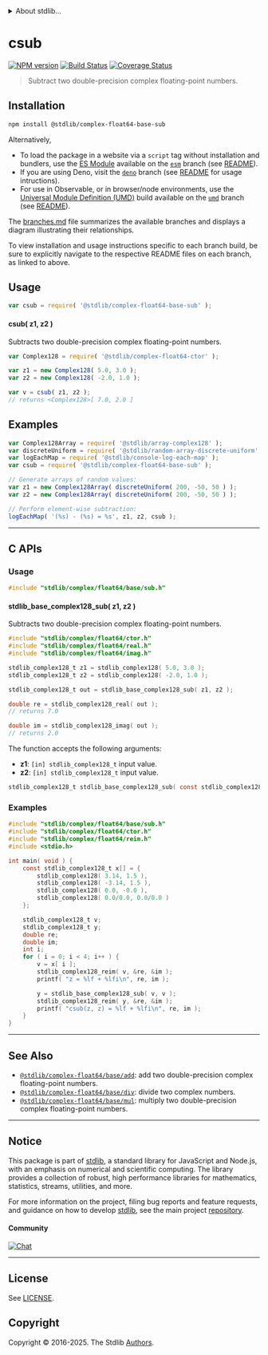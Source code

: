 <!--

@license Apache-2.0

Copyright (c) 2018 The Stdlib Authors.

Licensed under the Apache License, Version 2.0 (the "License");
you may not use this file except in compliance with the License.
You may obtain a copy of the License at

   http://www.apache.org/licenses/LICENSE-2.0

Unless required by applicable law or agreed to in writing, software
distributed under the License is distributed on an "AS IS" BASIS,
WITHOUT WARRANTIES OR CONDITIONS OF ANY KIND, either express or implied.
See the License for the specific language governing permissions and
limitations under the License.

-->


<details>
  <summary>
    About stdlib...
  </summary>
  <p>We believe in a future in which the web is a preferred environment for numerical computation. To help realize this future, we've built stdlib. stdlib is a standard library, with an emphasis on numerical and scientific computation, written in JavaScript (and C) for execution in browsers and in Node.js.</p>
  <p>The library is fully decomposable, being architected in such a way that you can swap out and mix and match APIs and functionality to cater to your exact preferences and use cases.</p>
  <p>When you use stdlib, you can be absolutely certain that you are using the most thorough, rigorous, well-written, studied, documented, tested, measured, and high-quality code out there.</p>
  <p>To join us in bringing numerical computing to the web, get started by checking us out on <a href="https://github.com/stdlib-js/stdlib">GitHub</a>, and please consider <a href="https://opencollective.com/stdlib">financially supporting stdlib</a>. We greatly appreciate your continued support!</p>
</details>

# csub

[![NPM version][npm-image]][npm-url] [![Build Status][test-image]][test-url] [![Coverage Status][coverage-image]][coverage-url] <!-- [![dependencies][dependencies-image]][dependencies-url] -->

> Subtract two double-precision complex floating-point numbers.

<section class="intro">

</section>

<!-- /.intro -->

<section class="installation">

## Installation

```bash
npm install @stdlib/complex-float64-base-sub
```

Alternatively,

-   To load the package in a website via a `script` tag without installation and bundlers, use the [ES Module][es-module] available on the [`esm`][esm-url] branch (see [README][esm-readme]).
-   If you are using Deno, visit the [`deno`][deno-url] branch (see [README][deno-readme] for usage intructions).
-   For use in Observable, or in browser/node environments, use the [Universal Module Definition (UMD)][umd] build available on the [`umd`][umd-url] branch (see [README][umd-readme]).

The [branches.md][branches-url] file summarizes the available branches and displays a diagram illustrating their relationships.

To view installation and usage instructions specific to each branch build, be sure to explicitly navigate to the respective README files on each branch, as linked to above.

</section>

<section class="usage">

## Usage

```javascript
var csub = require( '@stdlib/complex-float64-base-sub' );
```

#### csub( z1, z2 )

Subtracts two double-precision complex floating-point numbers.

```javascript
var Complex128 = require( '@stdlib/complex-float64-ctor' );

var z1 = new Complex128( 5.0, 3.0 );
var z2 = new Complex128( -2.0, 1.0 );

var v = csub( z1, z2 );
// returns <Complex128>[ 7.0, 2.0 ]
```

</section>

<!-- /.usage -->

<section class="examples">

## Examples

<!-- eslint no-undef: "error" -->

```javascript
var Complex128Array = require( '@stdlib/array-complex128' );
var discreteUniform = require( '@stdlib/random-array-discrete-uniform' );
var logEachMap = require( '@stdlib/console-log-each-map' );
var csub = require( '@stdlib/complex-float64-base-sub' );

// Generate arrays of random values:
var z1 = new Complex128Array( discreteUniform( 200, -50, 50 ) );
var z2 = new Complex128Array( discreteUniform( 200, -50, 50 ) );

// Perform element-wise subtraction:
logEachMap( '(%s) - (%s) = %s', z1, z2, csub );
```

</section>

<!-- /.examples -->

<!-- C interface documentation. -->

* * *

<section class="c">

## C APIs

<!-- Section to include introductory text. Make sure to keep an empty line after the intro `section` element and another before the `/section` close. -->

<section class="intro">

</section>

<!-- /.intro -->

<!-- C usage documentation. -->

<section class="usage">

### Usage

```c
#include "stdlib/complex/float64/base/sub.h"
```

#### stdlib_base_complex128_sub( z1, z2 )

Subtracts two double-precision complex floating-point numbers.

```c
#include "stdlib/complex/float64/ctor.h"
#include "stdlib/complex/float64/real.h"
#include "stdlib/complex/float64/imag.h"

stdlib_complex128_t z1 = stdlib_complex128( 5.0, 3.0 );
stdlib_complex128_t z2 = stdlib_complex128( -2.0, 1.0 );

stdlib_complex128_t out = stdlib_base_complex128_sub( z1, z2 );

double re = stdlib_complex128_real( out );
// returns 7.0

double im = stdlib_complex128_imag( out );
// returns 2.0
```

The function accepts the following arguments:

-   **z1**: `[in] stdlib_complex128_t` input value.
-   **z2**: `[in] stdlib_complex128_t` input value.

```c
stdlib_complex128_t stdlib_base_complex128_sub( const stdlib_complex128_t z1, const stdlib_complex128_t z2 );
```

</section>

<!-- /.usage -->

<!-- C API usage notes. Make sure to keep an empty line after the `section` element and another before the `/section` close. -->

<section class="notes">

</section>

<!-- /.notes -->

<!-- C API usage examples. -->

<section class="examples">

### Examples

```c
#include "stdlib/complex/float64/base/sub.h"
#include "stdlib/complex/float64/ctor.h"
#include "stdlib/complex/float64/reim.h"
#include <stdio.h>

int main( void ) {
    const stdlib_complex128_t x[] = {
        stdlib_complex128( 3.14, 1.5 ),
        stdlib_complex128( -3.14, 1.5 ),
        stdlib_complex128( 0.0, -0.0 ),
        stdlib_complex128( 0.0/0.0, 0.0/0.0 )
    };

    stdlib_complex128_t v;
    stdlib_complex128_t y;
    double re;
    double im;
    int i;
    for ( i = 0; i < 4; i++ ) {
        v = x[ i ];
        stdlib_complex128_reim( v, &re, &im );
        printf( "z = %lf + %lfi\n", re, im );

        y = stdlib_base_complex128_sub( v, v );
        stdlib_complex128_reim( y, &re, &im );
        printf( "csub(z, z) = %lf + %lfi\n", re, im );
    }
}
```

</section>

<!-- /.examples -->

</section>

<!-- /.c -->

<!-- Section for related `stdlib` packages. Do not manually edit this section, as it is automatically populated. -->

<section class="related">

* * *

## See Also

-   <span class="package-name">[`@stdlib/complex-float64/base/add`][@stdlib/complex/float64/base/add]</span><span class="delimiter">: </span><span class="description">add two double-precision complex floating-point numbers.</span>
-   <span class="package-name">[`@stdlib/complex-float64/base/div`][@stdlib/complex/float64/base/div]</span><span class="delimiter">: </span><span class="description">divide two complex numbers.</span>
-   <span class="package-name">[`@stdlib/complex-float64/base/mul`][@stdlib/complex/float64/base/mul]</span><span class="delimiter">: </span><span class="description">multiply two double-precision complex floating-point numbers.</span>

</section>

<!-- /.related -->

<!-- Section for all links. Make sure to keep an empty line after the `section` element and another before the `/section` close. -->


<section class="main-repo" >

* * *

## Notice

This package is part of [stdlib][stdlib], a standard library for JavaScript and Node.js, with an emphasis on numerical and scientific computing. The library provides a collection of robust, high performance libraries for mathematics, statistics, streams, utilities, and more.

For more information on the project, filing bug reports and feature requests, and guidance on how to develop [stdlib][stdlib], see the main project [repository][stdlib].

#### Community

[![Chat][chat-image]][chat-url]

---

## License

See [LICENSE][stdlib-license].


## Copyright

Copyright &copy; 2016-2025. The Stdlib [Authors][stdlib-authors].

</section>

<!-- /.stdlib -->

<!-- Section for all links. Make sure to keep an empty line after the `section` element and another before the `/section` close. -->

<section class="links">

[npm-image]: http://img.shields.io/npm/v/@stdlib/complex-float64-base-sub.svg
[npm-url]: https://npmjs.org/package/@stdlib/complex-float64-base-sub

[test-image]: https://github.com/stdlib-js/complex-float64-base-sub/actions/workflows/test.yml/badge.svg?branch=main
[test-url]: https://github.com/stdlib-js/complex-float64-base-sub/actions/workflows/test.yml?query=branch:main

[coverage-image]: https://img.shields.io/codecov/c/github/stdlib-js/complex-float64-base-sub/main.svg
[coverage-url]: https://codecov.io/github/stdlib-js/complex-float64-base-sub?branch=main

<!--

[dependencies-image]: https://img.shields.io/david/stdlib-js/complex-float64-base-sub.svg
[dependencies-url]: https://david-dm.org/stdlib-js/complex-float64-base-sub/main

-->

[chat-image]: https://img.shields.io/gitter/room/stdlib-js/stdlib.svg
[chat-url]: https://app.gitter.im/#/room/#stdlib-js_stdlib:gitter.im

[stdlib]: https://github.com/stdlib-js/stdlib

[stdlib-authors]: https://github.com/stdlib-js/stdlib/graphs/contributors

[umd]: https://github.com/umdjs/umd
[es-module]: https://developer.mozilla.org/en-US/docs/Web/JavaScript/Guide/Modules

[deno-url]: https://github.com/stdlib-js/complex-float64-base-sub/tree/deno
[deno-readme]: https://github.com/stdlib-js/complex-float64-base-sub/blob/deno/README.md
[umd-url]: https://github.com/stdlib-js/complex-float64-base-sub/tree/umd
[umd-readme]: https://github.com/stdlib-js/complex-float64-base-sub/blob/umd/README.md
[esm-url]: https://github.com/stdlib-js/complex-float64-base-sub/tree/esm
[esm-readme]: https://github.com/stdlib-js/complex-float64-base-sub/blob/esm/README.md
[branches-url]: https://github.com/stdlib-js/complex-float64-base-sub/blob/main/branches.md

[stdlib-license]: https://raw.githubusercontent.com/stdlib-js/complex-float64-base-sub/main/LICENSE

<!-- <related-links> -->

[@stdlib/complex/float64/base/add]: https://github.com/stdlib-js/complex-float64-base-add

[@stdlib/complex/float64/base/div]: https://github.com/stdlib-js/complex-float64-base-div

[@stdlib/complex/float64/base/mul]: https://github.com/stdlib-js/complex-float64-base-mul

<!-- </related-links> -->

</section>

<!-- /.links -->
